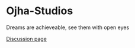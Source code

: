 # Ojha-Studios
Dreams are achieveable, see them with open eyes

[Discussion page](https://github.com/orgs/Ojha-Studios/discussions)
